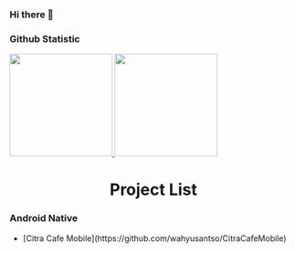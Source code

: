 ### Hi there 👋

### Github Statistic
<p align="left">
<a href="https://github.com/wahyusantso">
  <img height="180em" src="https://github-readme-stats-eight-theta.vercel.app/api?username=wahyusantso&show_icons=true&theme=algolia&include_all_commits=true&count_private=true"/>
  <img height="180em" src="https://github-readme-stats-eight-theta.vercel.app/api/top-langs/?username=wahyusantso&layout=compact&langs_count=8&theme=algolia"/>
</a>
</p>
<h1 align="center">Project List</h1>
<h3 align="left">Android Native</h3>
<ul>
  <li> [Citra Cafe Mobile](https://github.com/wahyusantso/CitraCafeMobile) </li>
</ul>
